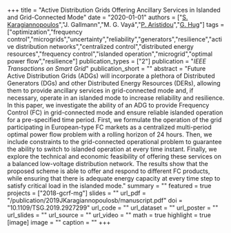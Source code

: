 +++
title = "Active Distribution Grids Offering Ancillary Services in Islanded and Grid-Connected Mode"
date = "2020-01-01"
authors = ["[S. Karagiannopoulos](https://scholar.google.com/citations?user=Tcam1KYAAAAJ)","J. Gallmann","M. G. Vayá","[P. Aristidou](https://sps.cut.ac.cy/authors/p-aristidou)","[G. Hug](https://scholar.google.com/citations?hl=en&user=dBT_MOAAAAAJ)"]
tags = ["optimization","frequency control","microgrids","uncertainty","reliability","generators","resilience","active distribution networks","centralized control","distributed energy resources","frequency control","islanded operation","microgrid","optimal power flow","resilience"]
publication_types = ["2"]
publication = "_IEEE Transactions on Smart Grid_"
publication_short = ""
abstract = "Future Active Distribution Grids (ADGs) will incorporate a plethora of Distributed Generators (DGs) and other Distributed Energy Resources (DERs), allowing them to provide ancillary services in grid-connected mode and, if necessary, operate in an islanded mode to increase reliability and resilience. In this paper, we investigate the ability of an ADG to provide Frequency Control (FC) in grid-connected mode and ensure reliable islanded operation for a pre-specified time period. First, we formulate the operation of the grid participating in European-type FC markets as a centralized multi-period optimal power flow problem with a rolling horizon of 24 hours. Then, we include constraints to the grid-connected operational problem to guarantee the ability to switch to islanded operation at every time instant. Finally, we explore the technical and economic feasibility of offering these services on a balanced low-voltage distribution network. The results show that the proposed scheme is able to offer and respond to different FC products, while ensuring that there is adequate energy capacity at every time step to satisfy critical load in the islanded mode."
summary = ""
featured = true
projects = ["2018-gcrf-mg"]
slides = ""
url_pdf = "/publication/2019JKaragiannopoulosb/manuscript.pdf"
doi = "10.1109/TSG.2019.2927299"
url_code = ""
url_dataset = ""
url_poster = ""
url_slides = ""
url_source = ""
url_video = ""
math = true
highlight = true
[image]
image = ""
caption = ""
+++

